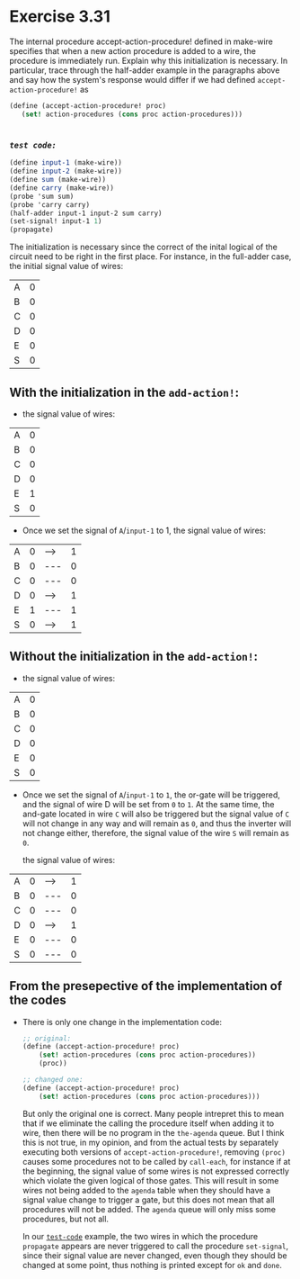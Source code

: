 # Exercise 3.31

The internal procedure accept-action-procedure! defined in make-wire specifies
that when a new action procedure is added to a wire, the procedure is
immediately run. Explain why this initialization is necessary. In particular,
trace through the half-adder example in the paragraphs above and say how the
system's response would differ if we had defined `accept-action-procedure!` as

```scheme
(define (accept-action-procedure! proc)
   (set! action-procedures (cons proc action-procedures)))

```

#

### _`test code:`_

```scheme
(define input-1 (make-wire))
(define input-2 (make-wire))
(define sum (make-wire))
(define carry (make-wire))
(probe 'sum sum)
(probe 'carry carry)
(half-adder input-1 input-2 sum carry)
(set-signal! input-1 1)
(propagate)
```

The initialization is necessary since the correct of the inital logical of the
circuit need to be right in the first place. For instance, in the full-adder
case, the initial signal value of wires:

|     |     |
| --- | --- |
| A   | 0   |
| B   | 0   |
| C   | 0   |
| D   | 0   |
| E   | 0   |
| S   | 0   |

## With the initialization in the `add-action!`:

- the signal value of wires:

|     |     |
| --- | --- |
| A   | 0   |
| B   | 0   |
| C   | 0   |
| D   | 0   |
| E   | 1   |
| S   | 0   |

- Once we set the signal of `A`/`input-1` to 1, the signal value of wires:

|     |     |     |     |
| --- | --- | --- | --- |
| A   | 0   | --> | 1   |
| B   | 0   | --- | 0   |
| C   | 0   | --- | 0   |
| D   | 0   | --> | 1   |
| E   | 1   | --- | 1   |
| S   | 0   | --> | 1   |

## Without the initialization in the `add-action!`:

- the signal value of wires:

|     |     |
| --- | --- |
| A   | 0   |
| B   | 0   |
| C   | 0   |
| D   | 0   |
| E   | 0   |
| S   | 0   |

- Once we set the signal of `A`/`input-1` to `1`, the or-gate will be triggered,
  and the signal of wire D will be set from `0` to `1`. At the same time, the
  and-gate located in wire `C` will also be triggered but the signal value of
  `C` will not change in any way and will remain as `0`, and thus the inverter
  will not change either, therefore, the signal value of the wire `S` will
  remain as `0`.

  the signal value of wires:

|     |     |     |     |
| --- | --- | --- | --- |
| A   | 0   | --> | 1   |
| B   | 0   | --- | 0   |
| C   | 0   | --- | 0   |
| D   | 0   | --> | 1   |
| E   | 0   | --- | 0   |
| S   | 0   | --- | 0   |

## From the presepective of the implementation of the codes

- There is only one change in the implementation code:

  ```scheme
  ;; original:
  (define (accept-action-procedure! proc)
      (set! action-procedures (cons proc action-procedures))
      (proc))

  ;; changed one:
  (define (accept-action-procedure! proc)
      (set! action-procedures (cons proc action-procedures)))
  ```

  But only the original one is correct. Many people intrepret this to mean that
  if we eliminate the calling the procedure itself when adding it to wire, then
  there will be no program in the `the-agenda` queue. But I think this is not
  true, in my opinion, and from the actual tests by separately executing both
  versions of `accept-action-procedure!`, removing `(proc)` causes some
  procedures not to be called by `call-each`, for instance if at the beginning,
  the signal value of some wires is not expressed correctly which violate the
  given logical of those gates. This will result in some wires not being added
  to the `agenda` table when they should have a signal value change to trigger a
  gate, but this does not mean that all procedures will not be added. The
  `agenda` queue will only miss some procedures, but not all.

  In our [`test-code`](#test-code) example, the two wires in which the procedure
  `propagate` appears are never triggered to call the procedure `set-signal`,
  since their signal value are never changed, even though they should be changed
  at some point, thus nothing is printed except for `ok` and `done`.
